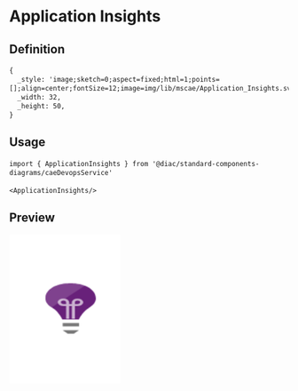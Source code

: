 # Application Insights

## Definition

```
{
  _style: 'image;sketch=0;aspect=fixed;html=1;points=[];align=center;fontSize=12;image=img/lib/mscae/Application_Insights.svg;strokeColor=none;',
  _width: 32,
  _height: 50,
}
```

## Usage

```
import { ApplicationInsights } from '@diac/standard-components-diagrams/caeDevopsService'

<ApplicationInsights/>
```

## Preview

<img src="./application-insights.png" width="200"/>
